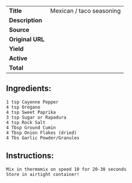 | | |
| ----------- | ----------- |
| **Title** | Mexican / taco seasoning |
| **Description** |  |
| **Source** |  |
| **Original URL** |  |
| **Yield** |  |
| **Active** |  |
| **Total** |  |
## Ingredients:
	1 tsp Cayenne Pepper
	4 tsp Oregano
	4 tsp Sweet Paprika
	3 tsp Sugar or Rapadura
	4 tsp Rock Salt
	4 Tbsp Ground Cumin
	4 Tbsp Onion Flakes (dried)
	4 Tbs Garlic Powder/Granules

## Instructions:
	Mix in thermomix on speed 10 for 20-30 seconds
	Store in airtight container!


